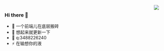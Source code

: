 
<img align="right" src="https://github-readme-stats.vercel.app/api?username=chen-zuo&show_icons=true">

### Hi there 👋


- 🔭  一个前端儿在底层搬砖
- 🌱  想起来就更新一下
- 💬  q:3488226240
- ⚡ 在输想你的液
